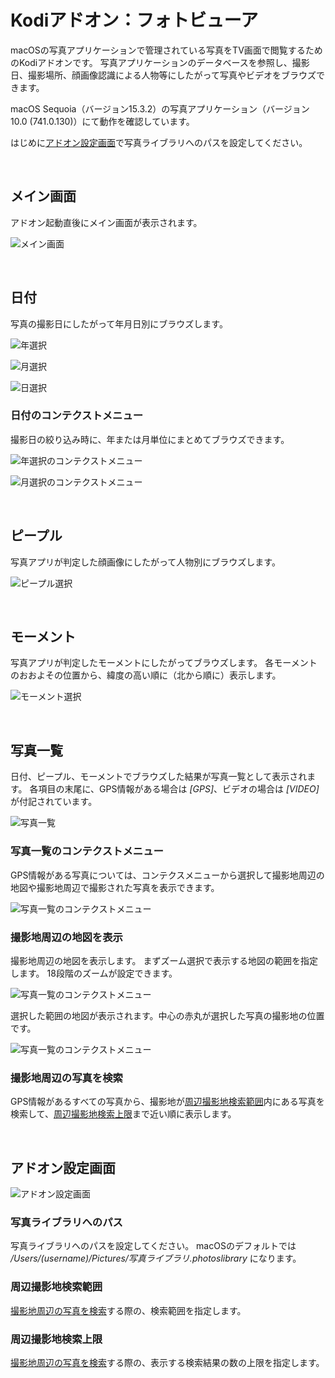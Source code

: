# Kodiアドオン：フォトビューア

macOSの写真アプリケーションで管理されている写真をTV画面で閲覧するためのKodiアドオンです。
写真アプリケーションのデータベースを参照し、撮影日、撮影場所、顔画像認識による人物等にしたがって写真やビデオをブラウズできます。

macOS Sequoia（バージョン15.3.2）の写真アプリケーション（バージョン10.0 (741.0.130)）にて動作を確認しています。

はじめに[アドオン設定画面](#アドオン設定画面)で写真ライブラリへのパスを設定してください。

<br/>

## メイン画面

アドオン起動直後にメイン画面が表示されます。

![メイン画面](docs/images/01_日付.png)

<br/>

## 日付

写真の撮影日にしたがって年月日別にブラウズします。

![年選択](docs/images/10_日付/11_年選択.png)

![月選択](docs/images/10_日付/13_月選択.png)

![日選択](docs/images/10_日付/15_日選択.png)

### 日付のコンテクストメニュー

撮影日の絞り込み時に、年または月単位にまとめてブラウズできます。

![年選択のコンテクストメニュー](docs/images/10_日付/12_コンテクストメニュー.png)

![月選択のコンテクストメニュー](docs/images/10_日付/14_コンテクストメニュー.png)

<br/>

## ピープル

写真アプリが判定した顔画像にしたがって人物別にブラウズします。

![ピープル選択](docs/images/20_ピープル/21_選択.png)

<br/>

## モーメント

写真アプリが判定したモーメントにしたがってブラウズします。
各モーメントのおおよその位置から、緯度の高い順に（北から順に）表示します。

![モーメント選択](docs/images/30_モーメント/31_選択.png)

<br/>

## 写真一覧

日付、ピープル、モーメントでブラウズした結果が写真一覧として表示されます。
各項目の末尾に、GPS情報がある場合は _[GPS]_、ビデオの場合は _[VIDEO]_ が付記されています。

![写真一覧](docs/images/40_写真/41_一覧.png)

### 写真一覧のコンテクストメニュー

GPS情報がある写真については、コンテクスメニューから選択して撮影地周辺の地図や撮影地周辺で撮影された写真を表示できます。

![写真一覧のコンテクストメニュー](docs/images/40_写真/42_コンテクストメニュー.png)

### 撮影地周辺の地図を表示

撮影地周辺の地図を表示します。
まずズーム選択で表示する地図の範囲を指定します。
18段階のズームが設定できます。

![写真一覧のコンテクストメニュー](docs/images/40_写真/43_ズーム選択.png)

選択した範囲の地図が表示されます。中心の赤丸が選択した写真の撮影地の位置です。

![写真一覧のコンテクストメニュー](docs/images/40_写真/44_地図表示.png)

### 撮影地周辺の写真を検索

GPS情報があるすべての写真から、撮影地が[周辺撮影地検索範囲](#周辺撮影地検索範囲)内にある写真を検索して、[周辺撮影地検索上限](#周辺撮影地検索上限)まで近い順に表示します。

<br/>

## アドオン設定画面

![アドオン設定画面](docs/images/90_アドオン設定.png)

### 写真ライブラリへのパス

写真ライブラリへのパスを設定してください。
macOSのデフォルトでは _/Users/(username)/Pictures/写真ライブラリ.photoslibrary_ になります。

### 周辺撮影地検索範囲

[撮影地周辺の写真を検索](#撮影地周辺の写真を検索)する際の、検索範囲を指定します。

### 周辺撮影地検索上限

[撮影地周辺の写真を検索](#撮影地周辺の写真を検索)する際の、表示する検索結果の数の上限を指定します。



